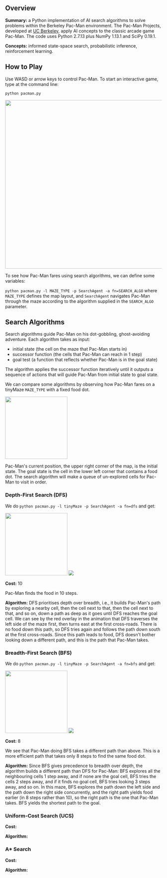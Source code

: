 ## Overview
**Summary:** a Python implementation of AI search algorithms to solve problems within the Berkeley Pac-Man environment. The Pac-Man Projects, developed at [UC Berkeley](http://ai.berkeley.edu), apply AI concepts to the classic arcade game Pac-Man. The code uses Python 2.7.13 plus NumPy 1.13.1 and SciPy 0.19.1.

**Concepts:** informed state-space search, probabilistic inference, reinforcement learning.

## How to Play
Use WASD or arrow keys to control Pac-Man. To start an interactive game, type at the command line:

`python pacman.py`

<img src="https://github.com/thiadeliria/Pacman/blob/master/gifs/pacman_default.gif" width="540" />


To see how Pac-Man fares using search algorithms, we can define some variables:

`python pacman.py -l MAZE_TYPE -p SearchAgent -a fn=SEARCH_ALGO` where `MAZE_TYPE` defines the map layout, and `SearchAgent` navigates Pac-Man through the maze according to the algorithm supplied in the `SEARCH_ALGO` parameter.


## Search Algorithms
Search algorithms guide Pac-Man on his dot-gobbling, ghost-avoiding adventure. Each algorithm takes as input:
* initial state (the cell on the maze that Pac-Man starts in)
* successor function (the cells that Pac-Man can reach in 1 step)
* goal test (a function that reflects whether Pac-Man is in the goal state)

The algorithm applies the successor function iteratively until it outputs a sequence of actions that will guide Pac-Man from initial state to goal state.

We can compare some algorithms by observing how Pac-Man fares on a tinyMaze `MAZE_TYPE` with a fixed food dot.

<img src="https://github.com/thiadeliria/Pacman/blob/master/gifs/pacman_tinymaze.png" width="200" />

Pac-Man's current position, the upper right corner of the map, is the initial state. The goal state is the cell in the lower left corner that contains a food dot. The search algorithm will make a queue of un-explored cells for Pac-Man to visit in order.


### Depth-First Search (DFS)
We do `python pacman.py -l tinyMaze -p SearchAgent -a fn=dfs` and get:

<img src="https://github.com/thiadeliria/Pacman/blob/master/gifs/pacman_dfs.gif" width="200" /> <img src="https://github.com/thiadeliria/Pacman/blob/master/gifs/pacman_dfs_text.png" />

**Cost:** 10

Pac-Man finds the food in 10 steps.

**Algorithm:** DFS prioritises depth over breadth, i.e., it builds Pac-Man's path by exploring a nearby cell, then the cell next to that, then the cell next to that, and so on, down a path as deep as it goes until DFS reaches the goal cell. We can see by the red overlay in the animation that DFS traverses the left side of the maze first, then turns east at the first cross-roads. There is no food down this path, so DFS tries again and follows the path down south at the first cross-roads. Since this path leads to food, DFS doesn't bother looking down a different path, and this is the path that Pac-Man takes.

### Breadth-First Search (BFS)
We do `python pacman.py -l tinyMaze -p SearchAgent -a fn=bfs` and get:

<img src="https://github.com/thiadeliria/Pacman/blob/master/gifs/pacman_bfs.gif" width="200" /> <img src="https://github.com/thiadeliria/Pacman/blob/master/gifs/pacman_bfs_text.png" />

**Cost:** 8

We see that Pac-Man doing BFS takes a different path than above. This is a more efficient path that takes only 8 steps to find the same food dot.

**Algorithm:** Since BFS gives precedence to breadth over depth, the algorithm builds a different path than DFS for Pac-Man: BFS explores all the neighbouring cells 1 step away, and if none are the goal cell, BFS tries the cells 2 steps away, and if it finds no goal cell, BFS tries looking 3 steps away, and so on. In this maze, BFS explores the path down the left side and the path down the right side concurrently, and the right path yields food earlier (in 8 steps rather than 10), so the right path is the one that Pac-Man takes. BFS yields the shortest path to the goal.

### Uniform-Cost Search (UCS)

**Cost:** 

**Algorithm:**

### A* Search

**Cost:** 

**Algorithm:**


